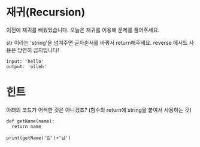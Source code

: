 # 재귀(Recursion)

이전에 재귀를 배웠었습니다.
오늘은 재귀를 이용해 문제를 풀어주세요.

str 이라는 'string'을 넘겨주면 글자순서를 바꿔서 return해주세요.
reverse 메서드 사용은 당연히 금지입니다!
```
input: 'hello'
output: 'olleh'
```


# 힌트
아래의 코드가 어색한 것은 아니겠죠?
(함수의 return에 string을 붙여서 사용하는 것)
```
def getName(name):
  return name

print(getName('김')+'님')

```
